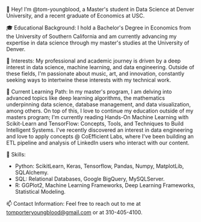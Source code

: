 👋 Hey! I’m @tom-youngblood, a Master's student in Data Science at Denver University, and a recent graduate of Economics at USC.

🎓 Educational Background: I hold a Bachelor's Degree in Economics from the University of Southern California and am currently advancing my expertise in data science through my master's studies at the University of Denver.

👀 Interests: My professional and academic journey is driven by a deep interest in data science, machine learning, and data engineering. Outside of these fields, I'm passionate about music, art, and innovation, constantly seeking ways to intertwine these interests with my technical work.

🌱 Current Learning Path: In my master's program, I am delving into advanced topics like deep learning algorithms, the mathematics underpinning data science, database management, and data visualization, among others. On top of this, I love to continue my education outside of my masters program; I'm currently reading Hands-On Machine Learning with Scikit-Learn and TensorFlow: Concepts, Tools, and Techniques to Build Intelligent Systems. I've recently discovered an interest in data engineering and love to apply concepts @ CoEfficient Labs, where I've been building an ETL pipeline and analysis of LinkedIn users who interact with our content.

🌱 Skills:
- Python: ScikitLearn, Keras, Tensorflow, Pandas, Numpy, MatplotLib, SQLAlchemy.
- SQL: Relational Databases, Google BigQuery, MySQLServer.
- R: GGPlot2, Machine Learning Frameworks, Deep Learning Frameworks, Statistical Modeling.

📫 Contact Information: Feel free to reach out to me at tomporteryoungblood@gmail.com or at 310-405-4100.

<!---
tom-youngblood/tom-youngblood is a ✨ special ✨ repository because its `README.md` (this file) appears on your GitHub profile.
You can click the Preview link to take a look at your changes.
--->
